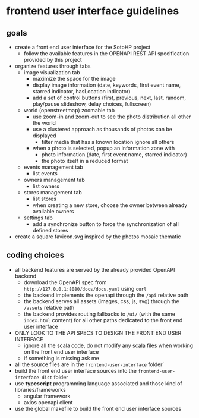# frontend user interface guidelines

## goals

- create a front end user interface for the SotoHP project
    - follow the available features in the OPENAPI REST API specification provided by this project
- organize features through tabs
  - image visualization tab
    - maximize the space for the image
    - display image information (date, keywords, first event name, starred indicator, hasLocation indicator)
    - add a set of control buttons (first, previous, next, last, random, play/pause slideshow, delay choices, fullscreen)
  - world (openstreetmap) zoomable tab
    - use zoom-in and zoom-out to see the photo distribution all other the world
    - use a clustered approach as thousands of photos can be displayed
      - filter media that has a known location ignore all others
    - when a photo is selected, popup an information zone with
      - photo information (date, first event name, starred indicator)
      - the photo itself in a reduced format 
  - events management tab
    - list events
  - owners management tab
    - list owners
  - stores management tab
    - list stores
    - when creating a new store, choose the owner between already available owners
  - settings tab
    - add a synchronize button to force the synchronization of all defined stores
- create a square favicon.svg inspired by the photos mosaic thematic

## coding choices

- all backend features are served by the already provided OpenAPI backend
  - download the OpenAPI spec from `http://127.0.0.1:8080/docs/docs.yaml` using `curl`
  - the backend implements the openapi through the `/api` relative path
  - the backend serves all assets (images, css, js, svg) through the `/assets` relative path
  - the backend provides routing fallbacks to `/ui/` (with the same `index.html` content) for all other paths dedicated to the front end user interface
- ONLY LOOK TO THE API SPECS TO DESIGN THE FRONT END USER INTERFACE
    - ignore all the scala code, do not modify any scala files when working on the front end user interface
    - if something is missing ask me
- all the source files are in the `frontend-user-interface` folder`
- build the front end user interface sources into the `frontend-user-interface-dist` folder
- use **typescript** programming language associated and those kind of libraries/frameworks
  - angular framework
  - axios openapi client
- use the global makefile to build the front end user interface sources
